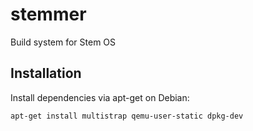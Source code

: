 stemmer
=

Build system for Stem OS

Installation
-

Install dependencies via apt-get on Debian:

	apt-get install multistrap qemu-user-static dpkg-dev
